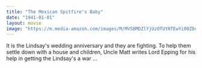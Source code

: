 ```yaml
---
title: "The Mexican Spitfire's Baby"
date: "1941-01-01"
layout: movie
image: "https://m.media-amazon.com/images/M/MV5BMDZlYjUzOTUtNTEwYi00ZDc3LWI3NmQtZGE1YTZiMWFjNzkyXkEyXkFqcGdeQXVyNDY1NzU5NjY@._V1_SX300.jpg"
---
```


It is the Lindsay's wedding anniversary and they are fighting. To help them settle down with a house and children, Uncle Matt writes Lord Epping for his help in getting the Lindsay's a war ...
